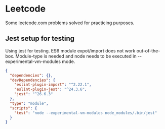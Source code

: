 # Leetcode

Some leetcode.com problems solved for practicing purposes.

## Jest setup for testing

Using jest for testing. ES6 module expot/import does not work out-of-the-box. Module-type is needed and node needs to be executed in --experimental-vm-modules mode. 

```json
{
  "dependencies": {},
  "devDependencies": {
    "eslint-plugin-import": "^2.22.1",
    "eslint-plugin-jest": "^24.3.6",
    "jest": "^26.6.3"
  },
  "type": "module", 
  "scripts": {
    "test": "node --experimental-vm-modules node_modules/.bin/jest"
  }
}
```
